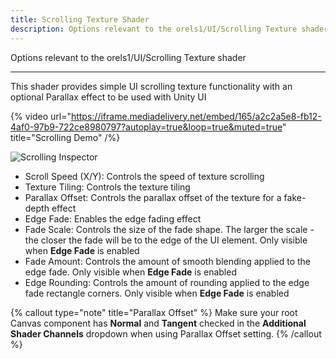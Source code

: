 ```yaml
---
title: Scrolling Texture Shader
description: Options relevant to the orels1/UI/Scrolling Texture shader
---
```


Options relevant to the orels1/UI/Scrolling Texture shader

---

This shader provides simple UI scrolling texture functionality with an optional Parallax effect to be used with Unity UI

{% video url="https://iframe.mediadelivery.net/embed/165/a2c2a5e8-fb12-4af0-97b9-722ce8980797?autoplay=true&loop=true&muted=true" title="Scrolling Demo" /%}

![Scrolling Inspector](/img/docs/ui/scrolling/scrolling-inspector.png "Scrolling Inspector")

- Scroll Speed (X/Y): Controls the speed of texture scrolling
- Texture Tiling: Controls the texture tiling
- Parallax Offset: Controls the parallax offset of the texture for a fake-depth effect
- Edge Fade: Enables the edge fading effect
- Fade Scale: Controls the size of the fade shape. The larger the scale - the closer the fade will be to the edge of the UI element. Only visible when **Edge Fade** is enabled
- Fade Amount: Controls the amount of smooth blending applied to the edge fade. Only visible when **Edge Fade** is enabled
- Edge Rounding: Controls the amount of rounding applied to the edge fade rectangle corners. Only visible when **Edge Fade** is enabled

{% callout type="note" title="Parallax Offset" %}
Make sure your root Canvas component has **Normal** and **Tangent** checked in the **Additional Shader Channels** dropdown when using Parallax Offset setting.
{% /callout %}